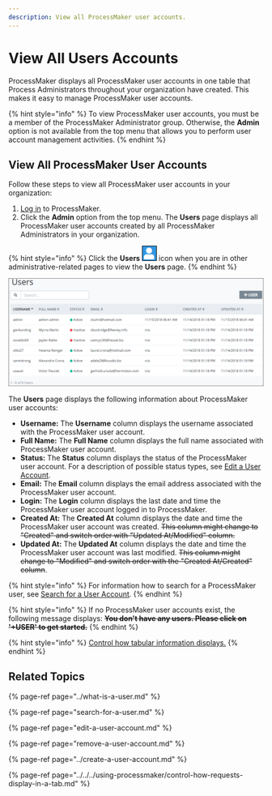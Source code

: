 ```yaml
---
description: View all ProcessMaker user accounts.
---
```


# View All Users Accounts

ProcessMaker displays all ProcessMaker user accounts in one table that Process Administrators throughout your organization have created. This makes it easy to manage ProcessMaker user accounts.

{% hint style="info" %}
To view ProcessMaker user accounts, you must be a member of the ProcessMaker Administrator group. Otherwise, the **Admin** option is not available from the top menu that allows you to perform user account management activities.
{% endhint %}

## View All ProcessMaker User Accounts <a id="view-all-scripts"></a>

Follow these steps to view all ProcessMaker user accounts in your organization:

1. [Log in](../../../using-processmaker/log-in.md#log-in) to ProcessMaker.
2. Click the **Admin** option from the top menu. The **Users** page displays all ProcessMaker user accounts created by all ProcessMaker Administrators in your organization.

{% hint style="info" %}
Click the **Users** ![](../../../.gitbook/assets/users-icon-admin.png) icon when you are in other administrative-related pages to view the **Users** page.
{% endhint %}

![Users page](../../../.gitbook/assets/users-page-admin%20%281%29.png)

The **Users** page displays the following information about ProcessMaker user accounts:

* **Username:** The **Username** column displays the username associated with the ProcessMaker user account.
* **Full Name:** The **Full Name** column displays the full name associated with ProcessMaker user account.
* **Status:** The **Status** column displays the status of the ProcessMaker user account. For a description of possible status types, see [Edit a User Account](edit-a-user-account.md).
* **Email:** The **Email** column displays the email address associated with the ProcessMaker user account.
* **Login:** The **Login** column displays the last date and time the ProcessMaker user account logged in to ProcessMaker.
* **Created At:** The **Created At** column displays the date and time the ProcessMaker user account was created. ~~This column might change to "Created" and switch order with "Updated At/Modified" column.~~
* **Updated At:** The **Updated At** column displays the date and time the ProcessMaker user account was last modified. ~~This column might change to "Modified" and switch order with the "Created At/Created" column~~.

{% hint style="info" %}
For information how to search for a ProcessMaker user, see [Search for a User Account](search-for-a-user.md).
{% endhint %}

{% hint style="info" %}
If no ProcessMaker user accounts exist, the following message displays: ~~**You don't have any users. Please click on '+USER' to get started.**~~
{% endhint %}

{% hint style="info" %}
[Control how tabular information displays.](../../../using-processmaker/control-how-requests-display-in-a-tab.md)
{% endhint %}

## Related Topics

{% page-ref page="../what-is-a-user.md" %}

{% page-ref page="search-for-a-user.md" %}

{% page-ref page="edit-a-user-account.md" %}

{% page-ref page="remove-a-user-account.md" %}

{% page-ref page="../create-a-user-account.md" %}

{% page-ref page="../../../using-processmaker/control-how-requests-display-in-a-tab.md" %}

